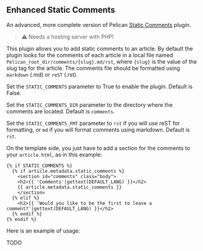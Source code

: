 Enhanced Static Comments
------------------------

An advanced, more complete version of Pelican [Static Comments](https://github.com/getpelican/pelican-plugins/tree/master/static_comments) plugin.

>:warning: Needs a hosting server with PHP!

This plugin allows you to add static comments to an article. By default the
plugin looks for the comments of each article in a local file named
``Pelican_root_dir/comments/{slug}.md/rst``, where ``{slug}`` is the value of the slug tag for the
article. The comments file should be formatted using ``markdown`` (.md) or ``reST`` (.rst).

Set the ``STATIC_COMMENTS`` parameter to True to enable the plugin. Default is
False.

Set the ``STATIC_COMMENTS_DIR`` parameter to the directory where the comments
are located. Default is ``comments``.

Set the ``STATIC_COMMENTS_FMT`` parameter to ``rst`` if you will use reST for formatting, 
or ``md`` if you will format comments using markdown. Default is ``rst``.

On the template side, you just have to add a section for the comments to your
``article.html``, as in this example:

    {% if STATIC_COMMENTS %}
      {% if article.metadata.static_comments %}
        <section id="comments" class="body">
        <h2>{{ 'Comments'|gettext(DEFAULT_LANG) }}</h2>
        {{ article.metadata.static_comments }}
        </section>
      {% elif %}
        <h2>{{ 'Would you like to be the first to leave a comment?'|gettext(DEFAULT_LANG) }}</h2>
      {% endif %}
    {% endif %}

Here is an example of usage:

TODO
